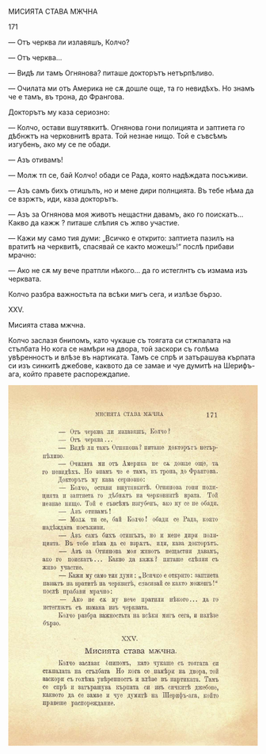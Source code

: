 ﻿МИСИЯТА СТАВА МЖЧНА

171

— Отъ черква ли излавяшъ, Колчо?

— Отъ черква...

— Видѣ ли тамъ Огнянова? питаше докторътъ нетърпѣливо.

— Очилата ми отъ Америка не сѫ дошле още, та го невидѣхъ. Но знамъ че е тамъ, въ трона, до Франгова.

Докторътъ му каза сериозно:

— Колчо, остави вшутявкитѣ. Огнянова гони полицията и заптиета го дѣбнжтъ на черковнитѣ врата. Той незнае нищо. Той е съвсѣмъ изгубенъ, ако му се пе обади.

— Азъ отивамъ!

— Молж тп се, бай Колчо! обади се Рада, която надѣждата посъживи.

— Азъ самъ бихъ отишълъ, но и мене дири полнцията. Въ тебе нѣма да се взржтъ, иди, каза докторътъ.

— Азъ за Огнянова моя животъ нещастни давамъ, ако го поискатъ... Какво да кажж ? питаше слѣпия съ жпво участие.

— Кажи му само тия думи: „Всичко е открито: заптиета пазилъ на вратитѣ на черквитѣ, спасявай се както можешъ!“ послѣ прибави мрачно:

— Ако не сѫ му вече пратпли нѣкого... да го истеглнтъ съ измама изъ черквата.

Колчо разбра важностьта па всѣки мигъ сега, и излѣзе бързо.

XXV.

Мисията става мжчна.

Колчо заслазя бнипомъ, като чукаше съ тоягата си стжпалата на стълбата Но кога се намѣри на двора, той заскори съ голѣма увѣренностъ и влѣзе въ нартиката. Тамъ се спрѣ и затърашува кърпата си изъ синкитѣ джебове, каквото да се замае и чуе думитѣ на Шерифъ-ага, който правете распореждапие.

![original](../images/194.jpg)

